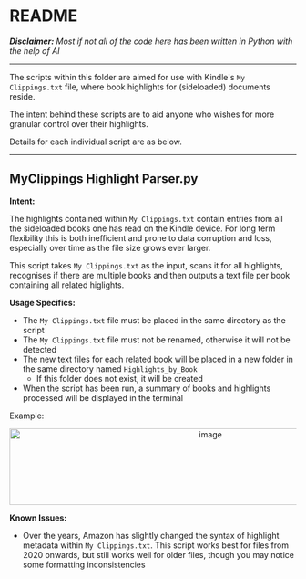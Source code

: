 # README

_**Disclaimer:** Most if not all of the code here has been written in Python with the help of AI_

---

The scripts within this folder are aimed for use with Kindle's `My Clippings.txt` file, where book highlights for (sideloaded) documents reside.

The intent behind these scripts are to aid anyone who wishes for more granular control over their highlights.

Details for each individual script are as below.

---

## MyClippings Highlight Parser.py

**Intent:**

The highlights contained within `My Clippings.txt` contain entries from all the sideloaded books one has read on the Kindle device. For long term flexibility this is both inefficient and prone to data corruption and loss, especially over time as the file size grows ever larger.

This script takes `My Clippings.txt` as the input, scans it for all highlights, recognises if there are multiple books and then outputs a text file per book containing all related higlights.

**Usage Specifics:**

- The `My Clippings.txt` file must be placed in the same directory as the script
- The `My Clippings.txt` file must not be renamed, otherwise it will not be detected
- The new text files for each related book will be placed in a new folder in the same directory named `Highlights_by_Book`
  - If this folder does not exist, it will be created
- When the script has been run, a summary of books and highlights processed will be displayed in the terminal

Example:

<p align="center">
  <img width="690" height="134" alt="image" src="https://github.com/user-attachments/assets/e83f1a50-314a-4540-b1f6-9b1c4571854e" />
</p>

**Known Issues:**

- Over the years, Amazon has slightly changed the syntax of highlight metadata within `My Clippings.txt`. This script works best for files from 2020 onwards, but still works well for older files, though you may notice some formatting inconsistencies
